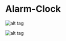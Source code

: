 # Alarm-Clock

![alt tag](https://github.com/barissaslan/Alarm-Clock/blob/master/Image/alarm1.png)

![alt tag](https://github.com/barissaslan/Alarm-Clock/blob/master/Image/alarm2.png)
